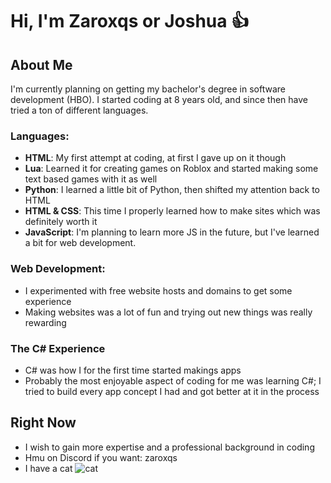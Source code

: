 # Hi, I'm Zaroxqs or Joshua 👍

## About Me
I'm currently planning on getting my bachelor's degree in software development (HBO). I started coding at 8 years old, and since then have tried a ton of different languages.

### Languages:
- **HTML**: My first attempt at coding, at first I gave up on it though
- **Lua**: Learned it for creating games on Roblox and started making some text based games with it as well
- **Python**: I learned a little bit of Python, then shifted my attention back to HTML
- **HTML & CSS**: This time I properly learned how to make sites which was definitely worth it
- **JavaScript**: I'm planning to learn more JS in the future, but I've learned a bit for web development.

### Web Development:
- I experimented with free website hosts and domains to get some experience
- Making websites was a lot of fun and trying out new things was really rewarding

### The C# Experience
- C# was how I for the first time started makings apps
- Probably the most enjoyable aspect of coding for me was learning C#; I tried to build every app concept I had and got better at it in the process

## Right Now
- I wish to gain more expertise and a professional background in coding
- Hmu on Discord if you want: zaroxqs
- I have a cat
![cat](https://github.com/Zaroxqs/Zaroxqs/assets/101127566/1cabf680-c2db-4fb6-baea-9aebf210fc44)
